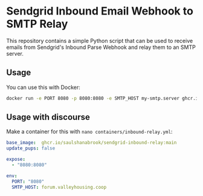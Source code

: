 # Sendgrid Inbound Email Webhook to SMTP Relay

This repository contains a simple Python script that can be used to receive emails from Sendgrid's Inbound Parse Webhook and relay them to an SMTP server.


## Usage
You can use this with Docker:

```bash
docker run -e PORT 8080 -p 8080:8080 -e SMTP_HOST my-smtp.server ghcr.io/saulshanabrook/sendgrid-inbound-relay:main
```


## Usage with discourse

Make a container for this with `nano containers/inbound-relay.yml`:

```yml
base_image:  ghcr.io/saulshanabrook/sendgrid-inbound-relay:main
update_pups: false

expose:
  - "8080:8080"

env:
  PORT: "8080"
  SMTP_HOST: forum.valleyhousing.coop
```

